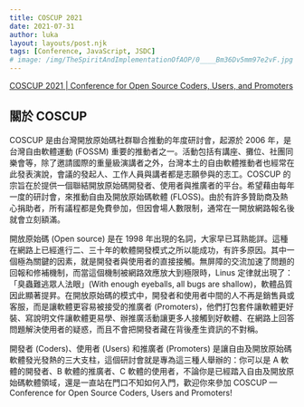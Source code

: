 ```yaml
---
title: COSCUP 2021
date: 2021-07-31
author: luka
layout: layouts/post.njk
tags: [Conference, JavaScript, JSDC]
# image: /img/TheSpiritAndImplementationOfAOP/0____Bm36Dv5mm97e2vF.jpg
---
```

[COSCUP 2021 | Conference for Open Source Coders, Users, and Promoters](https://coscup.org/2021/zh-TW/)
<!-- summary -->
## 關於 COSCUP
COSCUP 是由台灣開放原始碼社群聯合推動的年度研討會，起源於 2006 年，是台灣自由軟體運動 (FOSSM) 重要的推動者之一。活動包括有講座、攤位、社團同樂會等，除了邀請國際的重量級演講者之外，台灣本土的自由軟體推動者也經常在此發表演說，會議的發起人、工作人員與講者都是志願參與的志工。COSCUP 的宗旨在於提供一個聯結開放原始碼開發者、使用者與推廣者的平台。希望藉由每年一度的研討會，來推動自由及開放原始碼軟體 (FLOSS)。由於有許多贊助商及熱心捐助者，所有議程都是免費參加，但因會場人數限制，通常在一開放網路報名後就會立刻額滿。
<!-- summary -->
開放原始碼 (Open source) 是在 1998 年出現的名詞，大家早已耳熟能詳。這種在網路上已經進行二、三十年的軟體開發模式之所以能成功，有許多原因。其中一個極為關鍵的因素，就是開發者與使用者的直接接觸。無屏障的交流加速了問題的回報和修補機制，而當這個機制被網路效應放大到極限時，Linus 定律就出現了：「臭蟲難逃眾人法眼」(With enough eyeballs, all bugs are shallow)，軟體品質因此顯著提昇。在開放原始碼的模式中，開發者和使用者中間的人不再是銷售員或客服，而是讓軟體更容易被接受的推廣者 (Promoters)，他們打包套件讓軟體更好裝、寫說明文件讓軟體更易學、辦推廣活動讓更多人接觸到好軟體、在網路上回答問題解決使用者的疑惑，而且不會把開發者藏在背後產生資訊的不對稱。

開發者 (Coders)、使用者 (Users) 和推廣者 (Promoters) 是讓自由及開放原始碼軟體發光發熱的三大支柱，這個研討會就是專為這三種人舉辦的：你可以是 A 軟體的開發者、B 軟體的推廣者、C 軟體的使用者，不論你是已經踏入自由及開放原始碼軟體領域，還是一直站在門口不知如何入門，歡迎你來參加 COSCUP — Conference for Open Source Coders, Users and Promoters!
